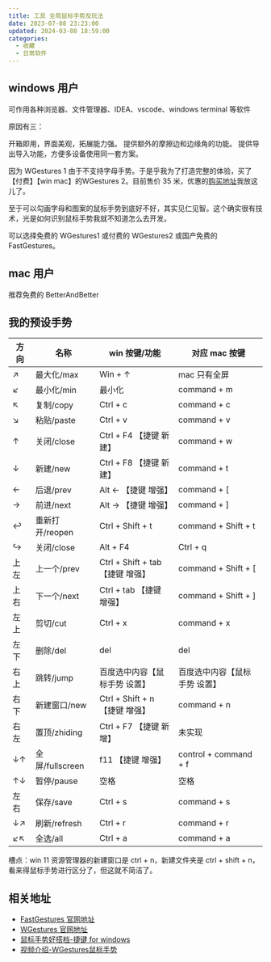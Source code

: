 ```yaml
---
title: 工具 全局鼠标手势及玩法
date: 2023-07-08 23:23:00
updated: 2024-03-08 18:59:00
categories:
  - 收藏
  - 日常软件
---
```


## windows 用户

可作用各种浏览器、文件管理器、IDEA、vscode、windows terminal 等软件

原因有三：

开箱即用，界面美观，拓展能力强。
提供额外的摩擦边和边缘角的功能。
提供导出导入功能，方便多设备使用同一套方案。

因为 WGestures 1 由于不支持字母手势。于是乎我为了打造完整的体验，买了【付费】【win mac】的WGestures 2。目前售价 35 米，优惠的[购买地址](https://store.lizhi.io/site/products/id/523?cid=46jjayiu)我放这儿了。

至于可以勾画字母和图案的鼠标手势到底好不好，其实见仁见智。这个确实很有技术，光是如何识别鼠标手势我就不知道怎么去开发。


可以选择免费的 WGestures1 或付费的 WGestures2 或国产免费的 FastGestures。

## mac 用户

推荐免费的 BetterAndBetter

## 我的预设手势

| 方向 | 名称 | win 按键/功能 | 对应 mac 按键 |
| ----  | ---- | ---- | ---- |
| ↗︎ | 最大化/max | Win + ↑ | mac 只有全屏 |
| ↙︎ | 最小化/min | 最小化 | command + m |
| ↖︎ | 复制/copy | Ctrl + c | command + c |
| ↘︎ | 粘贴/paste | Ctrl + v | command + v |
| ↑ | 关闭/close | Ctrl + F4 【捷键 新建】| command + w |
| ↓ | 新建/new | Ctrl + F8 【捷键 新建】| command + t |
| ← | 后退/prev | Alt ← 【捷键 增强】| command + [ |
| → | 前进/next | Alt → 【捷键 增强】| command + ] |
| ↩ | 重新打开/reopen | Ctrl + Shift + t | command + Shift + t |
| ↪ | 关闭/close | Alt + F4 | Ctrl + q |
| 上左 | 上一个/prev | Ctrl + Shift + tab 【捷键 增强】| command + Shift + [ |
| 上右 | 下一个/next | Ctrl + tab 【捷键 增强】|  command + Shift + ] |
| 左上 | 剪切/cut | Ctrl + x | command + x |
| 左下 | 删除/del | del | del |
| 右上 | 跳转/jump | 百度选中内容【鼠标手势 设置】 | 百度选中内容【鼠标手势 设置】|
| 右下 | 新建窗口/new | Ctrl + Shift + n 【捷键 增强】| command + n |
| 右左 | 置顶/zhiding | Ctrl + F7 【捷键 新增】| 未实现 |
| ↓↑ | 全屏/fullscreen | f11 【捷键 增强】| control + command + f |
| ↑↓ | 暂停/pause | 空格 | 空格 |
| 左右 | 保存/save | Ctrl + s | command + s |
| ↓↗︎ | 刷新/refresh | Ctrl + r | command + r |
| ↙︎↖︎ | 全选/all | Ctrl + a | command + a |

槽点：win 11 资源管理器的新建窗口是 ctrl + n，新建文件夹是 ctrl + shift + n，看来得鼠标手势进行区分了，但这就不简洁了。

## 相关地址

* [FastGestures 官网地址](https://fg.zhaokeli.com/)
* [WGestures 官网地址](https://www.yingdev.com/projects/wgestures)
* [鼠标手势好搭档-捷键 for windows](https://atomgit.com/acc8226/jiejian/tags?tab=release)
* [视频介绍-WGestures鼠标手势](https://www.bilibili.com/video/BV1xM4y1j79r/?share_source=copy_web&vd_source=54168537affc2c02555097cb26797d99)

